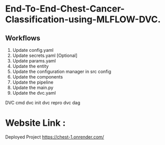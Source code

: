 # End-To-End-Chest-Cancer-Classification-using-MLFLOW-DVC.

## Workflows


1. Update config.yaml
2. Update secrets.yaml [Optional]
3. Update params.yaml
4. Update the entity
5. Update the configuration manager in src config
6. Update the components
7. Update the pipeline
8. Update the main.py
9. Update the dvc.yaml  



DVC cmd
dvc init
dvc repro
dvc dag

# Website Link : 
Deployed Project
https://chest-1.onrender.com/
